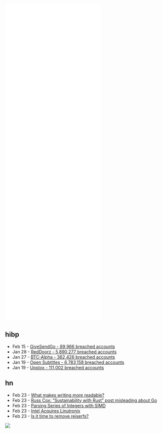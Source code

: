 ![Metrics](https://raw.githubusercontent.com/phixion/phixion/master/metrics.svg)

## hibp

<!--
for https://github.com/phixion/phixion/blob/main/.github/workflows/feeds.yml
-->
<!--START_SECTION:haveibeenpwnd-->
- Feb 15 - [GiveSendGo - 89,966 breached accounts](https://haveibeenpwned.com/PwnedWebsites#GiveSendGo)
- Jan 28 - [RedDoorz - 5,890,277 breached accounts](https://haveibeenpwned.com/PwnedWebsites#RedDoorz)
- Jan 27 - [BTC-Alpha - 362,426 breached accounts](https://haveibeenpwned.com/PwnedWebsites#BTCAlpha)
- Jan 19 - [Open Subtitles - 6,783,158 breached accounts](https://haveibeenpwned.com/PwnedWebsites#OpenSubtitles)
- Jan 19 - [Upstox - 111,002 breached accounts](https://haveibeenpwned.com/PwnedWebsites#Upstox)
<!--END_SECTION:haveibeenpwnd-->

## hn

<!--
for https://github.com/phixion/phixion/blob/main/.github/workflows/feeds.yml
-->
<!--START_SECTION:hn-->
- Feb 23 - [What makes writing more readable?](https://pudding.cool/2022/02/plain/)
- Feb 23 - [Russ Cox: “Sustainability with Rust” post misleading about Go](https://twitter.com/_rsc/status/1496352325157457922)
- Feb 23 - [Parsing Series of Integers with SIMD](http://0x80.pl/articles/simd-parsing-int-sequences.html)
- Feb 23 - [Intel Acquires Linutronix](https://community.intel.com/t5/Blogs/Products-and-Solutions/Software/Intel-Acquires-Linutronix/post/1362692)
- Feb 23 - [Is it time to remove reiserfs?](https://lkml.org/lkml/2022/2/20/89)
<!--END_SECTION:hn-->

<!--
for https://yhype.me
-->
![](https://hit.yhype.me/github/profile?user_id=13013670)
